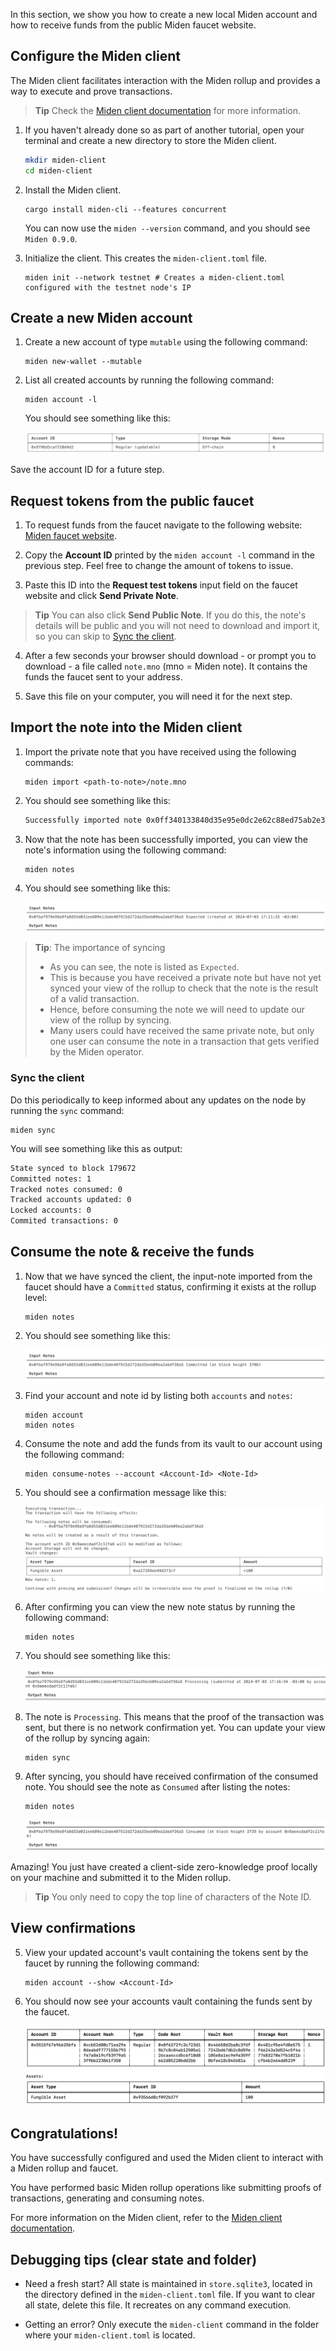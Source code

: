 In this section, we show you how to create a new local Miden account and how to receive funds from the public Miden faucet website.

## Configure the Miden client

The Miden client facilitates interaction with the Miden rollup and provides a way to execute and prove transactions.

> **Tip**
> Check the [Miden client documentation](https://0xMiden.github.io/miden-docs/miden-client/cli-reference.html) for more information.

1. If you haven't already done so as part of another tutorial, open your terminal and create a new directory to store the Miden client.

    ```sh
    mkdir miden-client
    cd miden-client
    ```

2. Install the Miden client.

      ```shell
      cargo install miden-cli --features concurrent
      ```
      You can now use the `miden --version` command, and you should see `Miden 0.9.0`.

3. Initialize the client. This creates the `miden-client.toml` file.

      ```shell
      miden init --network testnet # Creates a miden-client.toml configured with the testnet node's IP
      ```

## Create a new Miden account

1. Create a new account of type `mutable` using the following command:

      ```shell
      miden new-wallet --mutable
      ```

2. List all created accounts by running the following command:

      ```shell
      miden account -l
      ```
      You should see something like this:

      ![Result of listing miden accounts](../img/get-started/miden-account-list.png)

Save the account ID for a future step.

## Request tokens from the public faucet

1. To request funds from the faucet navigate to the following website: [Miden faucet website](https://faucet.testnet.miden.io/).

2. Copy the **Account ID** printed by the `miden account -l` command in the previous step. Feel free to change the amount of tokens to issue.

3. Paste this ID into the **Request test tokens** input field on the faucet website and click **Send Private Note**.

> **Tip**
> You can also click **Send Public Note**. If you do this, the note's details will be public and you will not need to download and import it, so you can skip to [Sync the client](#sync-the-client).

4. After a few seconds your browser should download - or prompt you to download - a file called `note.mno` (mno = Miden note). It contains the funds the faucet sent to your address.

5. Save this file on your computer, you will need it for the next step.

## Import the note into the Miden client

1. Import the private note that you have received using the following commands:

      ```shell
      miden import <path-to-note>/note.mno
      ```

2. You should see something like this:

      ```sh
      Successfully imported note 0x0ff340133840d35e95e0dc2e62c88ed75ab2e383dc6673ce0341bd486fed8cb6
      ```

3. Now that the note has been successfully imported, you can view the note's information using the following command:

      ```shell
      miden notes
      ```

4. You should see something like this:

      ![Result of viewing miden notes](../img/get-started/note-view.png)

> **Tip**: The importance of syncing
> - As you can see, the note is listed as `Expected`.
> - This is because you have received a private note but have not yet synced your view of the rollup to check that the note is the result of a valid transaction.
> - Hence, before consuming the note we will need to update our view of the rollup by syncing.
> - Many users could have received the same private note, but only one user can consume the note in a transaction that gets verified by the Miden operator.

### Sync the client

Do this periodically to keep informed about any updates on the node by running the `sync` command:

```shell
miden sync
```

You will see something like this as output:

```sh
State synced to block 179672
Committed notes: 1
Tracked notes consumed: 0
Tracked accounts updated: 0
Locked accounts: 0
Commited transactions: 0
```

## Consume the note & receive the funds

1. Now that we have synced the client, the input-note imported from the faucet should have a `Committed` status, confirming it exists at the rollup level:

      ```shell
      miden notes
      ```

2. You should see something like this:

      ![Viewing commit height info](../img/get-started/commit-height.png)

3. Find your account and note id by listing both `accounts` and `notes`:

      ```shell
      miden account
      miden notes
      ```

4. Consume the note and add the funds from its vault to our account using the following command: 

      ```shell
      miden consume-notes --account <Account-Id> <Note-Id>
      ```

5. You should see a confirmation message like this:

      ![Transaction confirmation message](../img/get-started/transaction-confirmation.png)

6. After confirming you can view the new note status by running the following command:

      ```shell
      miden notes
      ```

7. You should see something like this:

      ![Viewing process info](../img/get-started/processing-note.png)

8. The note is `Processing`. This means that the proof of the transaction was sent, but there is no network confirmation yet. You can update your view of the rollup by syncing again:

      ```shell
      miden sync
      ```

9. After syncing, you should have received confirmation of the consumed note. You should see the note as `Consumed` after listing the notes:

      ```shell
      miden notes
      ```

      ![Viewing consumed note](../img/get-started/consumed-note.png)


  Amazing! You just have created a client-side zero-knowledge proof locally on your machine and submitted it to the Miden rollup.

> **Tip**
> You only need to copy the top line of characters of the Note ID.

## View confirmations

5. View your updated account's vault containing the tokens sent by the faucet by running the following command:

      ```shell
      miden account --show <Account-Id>
      ```

6. You should now see your accounts vault containing the funds sent by the faucet.

      ![Viewing account vault with funds](../img/get-started/view-account-vault.png)

## Congratulations!

You have successfully configured and used the Miden client to interact with a Miden rollup and faucet.

You have performed basic Miden rollup operations like submitting proofs of transactions, generating and consuming notes.

For more information on the Miden client, refer to the [Miden client documentation](https://0xMiden.github.io/miden-docs/miden-client/index.html).

## Debugging tips (clear state and folder)

- Need a fresh start? All state is maintained in `store.sqlite3`, located in the directory defined in the `miden-client.toml` file. If you want to clear all state, delete this file. It recreates on any command execution.

- Getting an error? Only execute the `miden-client` command in the folder where your `miden-client.toml` is located.
